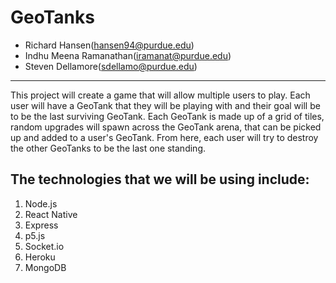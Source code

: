# GeoTanks
* Richard Hansen(hansen94@purdue.edu)
* Indhu Meena Ramanathan(iramanat@purdue.edu)
* Steven Dellamore(sdellamo@purdue.edu)

---

This project will create a game that will allow multiple users to play. Each user will have a GeoTank that they will be playing with and their goal will be to be the last surviving GeoTank. Each GeoTank is made up of a grid of tiles, random upgrades will spawn across the GeoTank arena, that can be picked up and added to a user's GeoTank. From here, each user will try to destroy the other GeoTanks to be the last one standing.

## The technologies that we will be using include:
1. Node.js
2. React Native
3. Express
4. p5.js
5. Socket.io
6. Heroku
7. MongoDB
